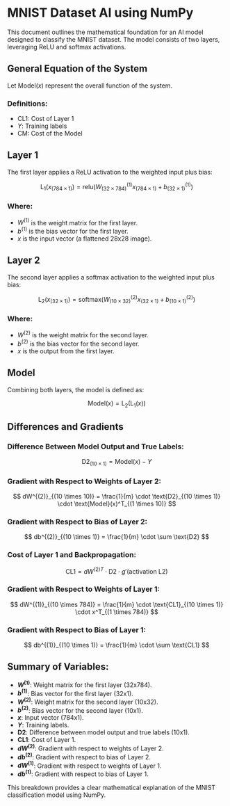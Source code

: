 # MNIST Dataset AI using NumPy

This document outlines the mathematical foundation for an AI model designed to classify the MNIST dataset. The model consists of two layers, leveraging ReLU and softmax activations. 

## General Equation of the System
Let $\text{Model}(x)$ represent the overall function of the system.

### Definitions:
- $\text{CL1}$: Cost of Layer 1
- $Y$: Training labels
- $\text{CM}$: Cost of the Model

## Layer 1
The first layer applies a ReLU activation to the weighted input plus bias:

$$ \text{L}_1(x_{(784 \times 1)}) = \text{relu}(W^{(1)}_{(32 \times 784)} x_{(784 \times 1)} + b^{(1)}_{(32 \times 1)}) $$

### Where:
- $W^{(1)}$ is the weight matrix for the first layer.
- $b^{(1)}$ is the bias vector for the first layer.
- $x$ is the input vector (a flattened 28x28 image).

## Layer 2
The second layer applies a softmax activation to the weighted input plus bias:

$$ \text{L}_2(x_{(32 \times 1)}) = \text{softmax}(W^{(2)}_{(10 \times 32)} x_{(32 \times 1)} + b^{(2)}_{(10 \times 1)}) $$

### Where:
- $W^{(2)}$ is the weight matrix for the second layer.
- $b^{(2)}$ is the bias vector for the second layer.
- $x$ is the output from the first layer.

## Model
Combining both layers, the model is defined as:

$$ \text{Model}(x) = \text{L}_2(\text{L}_1(x)) $$

## Differences and Gradients
### Difference Between Model Output and True Labels:
$$ \text{D2}_{(10 \times 1)} = \text{Model}(x) - Y $$

### Gradient with Respect to Weights of Layer 2:
$$ dW^{(2)}_{(10 \times 10)} = \frac{1}{m} \cdot \text{D2}_{(10 \times 1)} \cdot \text{Model}(x)^T_{(1 \times 10)} $$

### Gradient with Respect to Bias of Layer 2:
$$ db^{(2)}_{(10 \times 1)} = \frac{1}{m} \cdot \sum \text{D2} $$

### Cost of Layer 1 and Backpropagation:
$$ \text{CL1} = dW^{(2)T} \cdot \text{D2} \cdot g'(\text{activation L2}) $$

### Gradient with Respect to Weights of Layer 1:
$$ dW^{(1)}_{(10 \times 784)} = \frac{1}{m} \cdot \text{CL1}_{(10 \times 1)} \cdot x^T_{(1 \times 784)} $$

### Gradient with Respect to Bias of Layer 1:
$$ db^{(1)}_{(10 \times 1)} = \frac{1}{m} \cdot \sum \text{CL1} $$

## Summary of Variables:
- **$W^{(1)}$**: Weight matrix for the first layer (32x784).
- **$b^{(1)}$**: Bias vector for the first layer (32x1).
- **$W^{(2)}$**: Weight matrix for the second layer (10x32).
- **$b^{(2)}$**: Bias vector for the second layer (10x1).
- **$x$**: Input vector (784x1).
- **$Y$**: Training labels.
- **$\text{D2}$**: Difference between model output and true labels (10x1).
- **$\text{CL1}$**: Cost of Layer 1.
- **$dW^{(2)}$**: Gradient with respect to weights of Layer 2.
- **$db^{(2)}$**: Gradient with respect to bias of Layer 2.
- **$dW^{(1)}$**: Gradient with respect to weights of Layer 1.
- **$db^{(1)}$**: Gradient with respect to bias of Layer 1.

This breakdown provides a clear mathematical explanation of the MNIST classification model using NumPy.